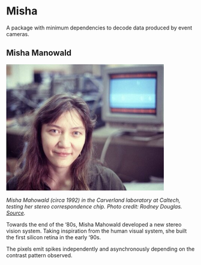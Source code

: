 # Misha

A package with minimum dependencies to decode data produced by event cameras.

## Misha Manowald

![Misha Manowald](/docs/images/misha.jpg) 

*Misha Mahowald (circa 1992) in the Carverland laboratory at Caltech, testing her stereo correspondence chip. Photo credit: Rodney Douglas. [Source](https://lenzgregor.com/posts/event-cameras/).*


Towards the end of the ‘80s, Misha Mahowald developed a new stereo vision system. Taking inspiration from the human visual system, she built the first silicon retina in the early ‘90s. 

The pixels emit spikes independently and asynchronously depending on the contrast pattern observed.
